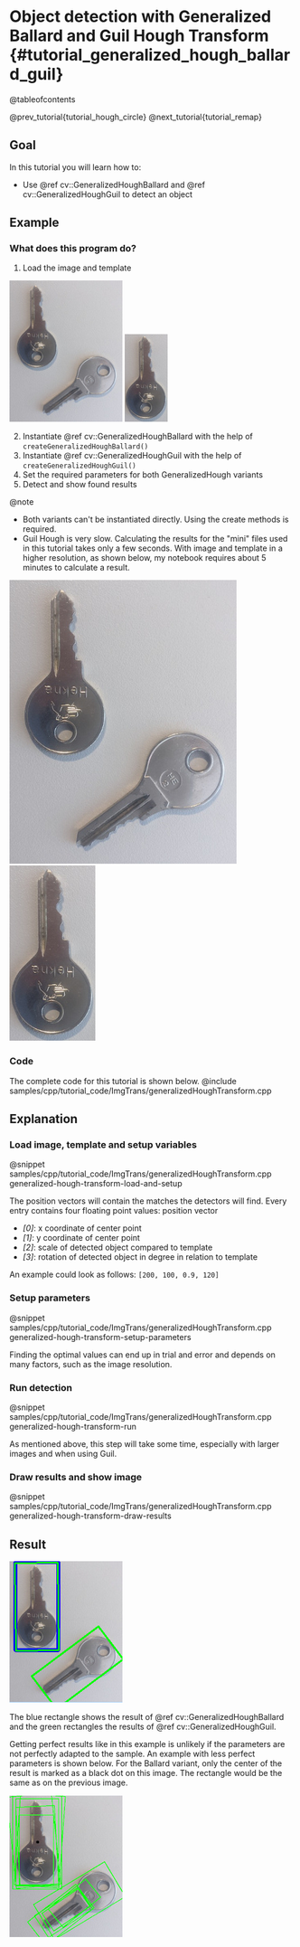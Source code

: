 Object detection with Generalized Ballard and Guil Hough Transform {#tutorial_generalized_hough_ballard_guil}
==================================================================

@tableofcontents

@prev_tutorial{tutorial_hough_circle}
@next_tutorial{tutorial_remap}

Goal
----

In this tutorial you will learn how to:

- Use @ref cv::GeneralizedHoughBallard and @ref cv::GeneralizedHoughGuil to detect an object

Example
-------

### What does this program do?

1. Load the image and template

![image](images/generalized_hough_mini_image.jpg)
![template](images/generalized_hough_mini_template.jpg)

2. Instantiate @ref cv::GeneralizedHoughBallard with the help of `createGeneralizedHoughBallard()`
3. Instantiate @ref cv::GeneralizedHoughGuil with the help of `createGeneralizedHoughGuil()`
4. Set the required parameters for both GeneralizedHough variants
5. Detect and show found results

@note
- Both variants can't be instantiated directly. Using the create methods is required.
- Guil Hough is very slow. Calculating the results for the "mini" files used in this tutorial
  takes only a few seconds. With image and template in a higher resolution, as shown below,
  my notebook requires about 5 minutes to calculate a result.

![image](images/generalized_hough_image.jpg)
![template](images/generalized_hough_template.jpg)

### Code

The complete code for this tutorial is shown below.
@include samples/cpp/tutorial_code/ImgTrans/generalizedHoughTransform.cpp

Explanation
-----------

### Load image, template and setup variables

@snippet samples/cpp/tutorial_code/ImgTrans/generalizedHoughTransform.cpp generalized-hough-transform-load-and-setup

The position vectors will contain the matches the detectors will find.
Every entry contains four floating point values:
position vector

- *[0]*: x coordinate of center point
- *[1]*: y coordinate of center point
- *[2]*: scale of detected object compared to template
- *[3]*: rotation of detected object in degree in relation to template

An example could look as follows: `[200, 100, 0.9, 120]`

### Setup parameters

@snippet samples/cpp/tutorial_code/ImgTrans/generalizedHoughTransform.cpp generalized-hough-transform-setup-parameters

Finding the optimal values can end up in trial and error and depends on many factors, such as the image resolution.

### Run detection

@snippet samples/cpp/tutorial_code/ImgTrans/generalizedHoughTransform.cpp generalized-hough-transform-run

As mentioned above, this step will take some time, especially with larger images and when using Guil.

### Draw results and show image

@snippet samples/cpp/tutorial_code/ImgTrans/generalizedHoughTransform.cpp generalized-hough-transform-draw-results

Result
------

![result image](images/generalized_hough_result_img.jpg)

The blue rectangle shows the result of @ref cv::GeneralizedHoughBallard and the green rectangles the results of @ref
cv::GeneralizedHoughGuil.

Getting perfect results like in this example is unlikely if the parameters are not perfectly adapted to the sample.
An example with less perfect parameters is shown below.
For the Ballard variant, only the center of the result is marked as a black dot on this image. The rectangle would be
the same as on the previous image.

![less perfect result](images/generalized_hough_less_perfect_result_img.jpg)

